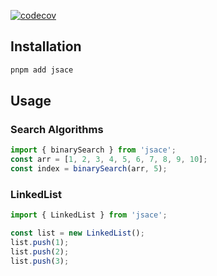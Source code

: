 [![codecov](https://codecov.io/gh/youngjuning/jsace/graph/badge.svg?token=V5od839KVR)](https://codecov.io/gh/youngjuning/jsace)

## Installation

```bash
pnpm add jsace
```

## Usage

### Search Algorithms

```js
import { binarySearch } from 'jsace';
const arr = [1, 2, 3, 4, 5, 6, 7, 8, 9, 10];
const index = binarySearch(arr, 5);
```

### LinkedList

```js
import { LinkedList } from 'jsace';

const list = new LinkedList();
list.push(1);
list.push(2);
list.push(3);
```
